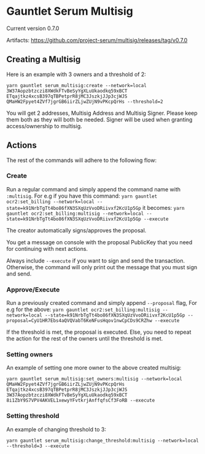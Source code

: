 # Gauntlet Serum Multisig

Current version 0.7.0

Artifacts: https://github.com/project-serum/multisig/releases/tag/v0.7.0

## Creating a Multisig

Here is an example with 3 owners and a threshold of 2:

`yarn gauntlet serum_multisig:create --network=local 3W37Aopzbtzczi8XWdkFTvBeSyYgXLuUkaodkq59xBCT ETqajtkz4xcsB397qTBPetprR8jMC3JszkjJJp3cjWJS QMaHW2Fpyet4ZVf7jgrGB6iirZLjwZUjN9vPKcpQrHs --threshold=2`

You will get 2 addresses, Multisig Address and Multisig Signer. Please keep them both as they will both be needed. Signer will be used when granting access/ownership to multisig.

## Actions

The rest of the commands will adhere to the following flow:

### Create

Run a regular command and simply append the command name with `:multisig`.
For e.g if you have this command: `yarn gauntlet ocr2:set_billing --network=local --state=k91NrbTgTt4bo86fXN3SXqUzVvoDRiivxf2KcU1p5Gp` 
it becomes: `yarn gauntlet ocr2:set_billing:multisig --network=local --state=k91NrbTgTt4bo86fXN3SXqUzVvoDRiivxf2KcU1p5Gp --execute`

The creator automatically signs/approves the proposal.

You get a message on console with the proposal PublicKey that you need for continuing with next actions.

Always include `--execute` if you want to sign and send the transaction. Otherwise, the command will only print out the message that you must sign and send.

### Approve/Execute

Run a previously created command and simply append `--proposal` flag,
For e.g for the above: `yarn gauntlet ocr2:set_billing:multisig --network=local --state=k91NrbTgTt4bo86fXN3SXqUzVvoDRiivxf2KcU1p5Gp --proposal=CyU1HR7Ebs4aQVQVabT6KeNFusHqov1nwCpCDs9CRZhw --execute`

If the threshold is met, the proposal is executed. Else, you need to repeat the action for the rest of the owners until the threshold is met.

### Setting owners

An example of setting one more owner to the above created multisig:

`yarn gauntlet serum_multisig:set_owners:multisig --network=local QMaHW2Fpyet4ZVf7jgrGB6iirZLjwZUjN9vPKcpQrHs ETqajtkz4xcsB397qTBPetprR8jMC3JszkjJJp3cjWJS 3W37Aopzbtzczi8XWdkFTvBeSyYgXLuUkaodkq59xBCT 8i1ZbY9S7VPV4AKVEL1xewyYFvtkrjAnffqfsCf3FoRB --execute`

### Setting threshold

An example of changing threshold to 3:

`yarn gauntlet serum_multisig:change_threshold:multisig --network=local --threshold=3 --execute`
